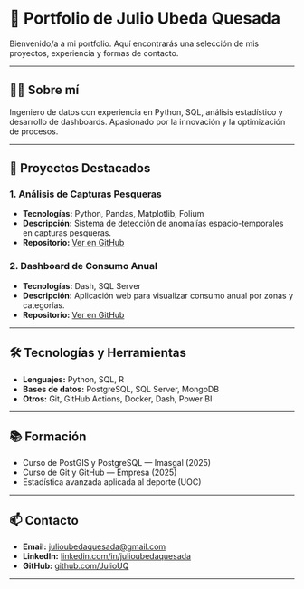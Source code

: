 # 💼 Portfolio de Julio Ubeda Quesada

Bienvenido/a a mi portfolio. Aquí encontrarás una selección de mis proyectos, experiencia y formas de contacto.

---

## 🧑‍💻 Sobre mí
Ingeniero de datos con experiencia en Python, SQL, análisis estadístico y desarrollo de dashboards. Apasionado por la innovación y la optimización de procesos.

---

## 🚀 Proyectos Destacados

### 1. **Análisis de Capturas Pesqueras**
- **Tecnologías:** Python, Pandas, Matplotlib, Folium
- **Descripción:** Sistema de detección de anomalías espacio-temporales en capturas pesqueras.
- **Repositorio:** [Ver en GitHub](https://github.com/usuario/proyecto1)

### 2. **Dashboard de Consumo Anual**
- **Tecnologías:** Dash, SQL Server
- **Descripción:** Aplicación web para visualizar consumo anual por zonas y categorías.
- **Repositorio:** [Ver en GitHub](https://github.com/usuario/proyecto2)

---

## 🛠 Tecnologías y Herramientas
- **Lenguajes:** Python, SQL, R
- **Bases de datos:** PostgreSQL, SQL Server, MongoDB
- **Otros:** Git, GitHub Actions, Docker, Dash, Power BI

---

## 📚 Formación
- Curso de PostGIS y PostgreSQL — Imasgal (2025)
- Curso de Git y GitHub — Empresa (2025)
- Estadística avanzada aplicada al deporte (UOC)

---

## 📫 Contacto
- **Email:** julioubedaquesada@gmail.com  
- **LinkedIn:** [linkedin.com/in/julioubedaquesada](https://linkedin.com/in/julioubedaquesada)  
- **GitHub:** [github.com/JulioUQ](https://github.com/JulioUQ)  

---
